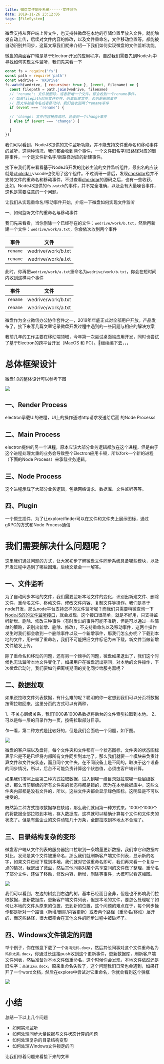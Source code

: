 ```yaml
---
title: 微盘文件同步系统------文件监听
date: 2019-11-26 23:12:06
tags: [FileSystem]
---
```


微盘支持从客户端上传文件，也支持往微盘在本地的存储位置里放入文件，就能触发自动上传，后续对文件内容的修改，以及文件重命名，文件移动位置等，都能被自动识别并同步，这篇文章我们就来介绍一下我们如何实现微盘的文件监听功能。

微盘的桌面客户端是基于Electron开发的应用程序，自然我们需要先到NodeJs中寻找如何实现文件监听，我们先来看一下

```javascript
const fs = require('fs')
const path = require('path')
const wedrive = 'WXDrive'
fs.watch(wedrive, { recursive: true }, (event, filename) => {
  const filepath = path.join(wedrive, filename)
  // 'rename': 文件被删除，或者新增一个文件，都会收到一个rename事件，
  // 如果filepath对应文件存在，则事新建文件，否则是删除事件
  // 而文件被重命名或者移动时，我们会收到两个rename事件
  if (event === 'rename') {
    
  // 'change: 文件内容被修改时，会收到一个change事件
  } else if (event === 'change') {

  }
})
```

我们可以看到，NodeJS提供的文件监听功能，并不能支持文件重命名和移动事件的监听，这两种情况，我们都会收到两个事件，一个文件旧名字/旧路径对应的删除事件，一个是文件新名字/新路径对应的新建事件。

接下来我们再来看看基于NodeJS开发的比较主流的文件监听组件，最出名的应该就是[chokidar](https://github.com/paulmillr/chokidar),vscode也使用了这个组件。不过调研一番后，发现[chokidar](https://github.com/paulmillr/chokidar)也并不支持文件的重命名和移动事件，不过查看[chokidar](https://github.com/paulmillr/chokidar)的源码之后，也有一些收获，比如，NodeJS提供的`fs.watch`的事件，并不完全准确，以及会有大量噪音事件，这也是需要注意的一个问题。

让我们从实现重命名/移动事件开始，介绍一下微盘如何实现文件监听

一、如何监听文件的重命名与移动事件

我们先来看看，当你删除一个已经存在的文件：`wedrive/work/b.txt`，然后再新建一个文件：`wedrive/work/a.txt`，你会依次收到两个事件

| 事件 | 文件 |
| ---------- | :-----------: |
| `rename` | wedrive/work/b.txt |
| `rename` | wedrive/work/a.txt |

此时，你再把`wedrive/work/a.txt`重命名为`wedrive/work/b.txt`，你会在短时间内收到这样两个事件

| 事件 | 文件 |
| ---------- | :-----------: |
| `rename` | wedrive/work/b.txt |
| `rename` | wedrive/work/a.txt |


微盘作为企业微信办公协作套件之一，2019年年底正式对全部用户开放。产品发布了，接下来写几篇文章记录微盘开发过程中遇到的一些问题与相应的解决方案

我前几年的工作主要在移动端领域，今年第一次尝试桌面端应用开发，同时也尝试了基于Electron的跨平台开发（MacOS 和 PC）。继续编下去，，，


# 总体框架设计

微盘1.0的整体设计可以参考下图

![](/images/wedrive_file_framework.png)

## 一、Render Process
electron承载UI的进程，UI上的操作通过http请求发送给后面 的Node Processs

## 二、Main Process
electron提供的另一个进程，原本应该大部分业务逻辑都放在这个进程，但是由于这个进程处理太重的业务会导致整个Electron应用卡顿，所以fork一个新的进程（下面的Node Process）来承载业务逻辑。

## 三、Node Process
这个进程承载了大部分业务逻辑，包括网络请求、数据库、文件监听等等。

## 四、Plugin
一个原生插件，为了让explore/finder可以在文件和文件夹上展示图标，通过gRPC的方式和Node Process通信



# 我们需要解决什么问题呢？

这里我们通过问题的方式，让大家初步了解微盘文件同步系统具备哪些模块，以及开发过程中遇到了哪些困难。后续文章会一一解答。

## 一、文件监听

为了自动同步本地的文件，我们需要监听本地文件的变化，识别出新建文件、删除文件、重命名文件、移动文件、修改文件内容、复制文件等操作。我们是基于node开发，那么node平台支持怎样的文件监听呢？而我们只需要稍微查询一下[NodeJS的的文件监听接口](https://nodejs.org/docs/latest/api/fs.html#fs_fs_watch_filename_options_listener)，就会发现，这个接口很简单，就是不好用，只支持监听新增、删除、修改三种事件（有时发出的事件可能不准确，但是可以通过一些简单的策略，识别出新增、删除、修改），不支持重命名以及移动事件，这两个操作发生时我们都会收到一个删除事件以及一个新增事件，那我们怎么办呢？下载到本地的文件，用户做了重命名，我们不可能把旧文件标记为未下载，新文件当做新增文件触发上传。

除了重命名和移动的问题，还有另一个棘手的问题，微盘如果退出了，我们这个时候也无法监听本地文件变化了，如果用户在微盘退出期间，对本地的文件操作，下次微盘启动时，我们要如何把离线期间的变化同步给服务器呢？

## 二、数据拉取

如果说拉取文件列表数据，有什么难的呢？聪明的你一定想到我们可以分页将数据按需拉取回来，这里分页的方式可以有两种，

1、不关心层级关系，我们1000条1000条数据将后台的文件索引拉取到本地。
2、可以是每一层的目录作为一页，按需拉取部分目录。

乍一看，第二种方式是比较好的，但是我们会面临一个问题，如下图。

![](/images/wedrive_folderstate.png)

微盘的客户端以及盘符，每个文件夹和文件都有一个状态图标，文件夹的状态图标表示它是不是已经将内部所有文件同步到本地了。那么我们就要一个模块来负责计算文件和文件夹状态，而且同个文件夹，在不同设备上是不同的，取决于这个设备的同步情况，所以，后台不可能负责计算这个状态值，必须由客户端计算。

如果我们按照上面第二种方式拉取数据，进入到哪一级目录就拉取哪一级层级数据，那么当前层级的所有文件夹的状态将都是错的，因为在本地数据库中，这些文件夹内部都是没有文件的，所以，这些文件夹都会显示绿色图标。这明显是不可以接受的。

既然第二种方式拉取数据存在缺陷，那么我们就用第一种方式来，1000个1000个的将数据全部拉取到本地，存入数据库，这样就可以精确计算每个文件和文件夹的状态了。但是有些企业的文件动辄几十万条，全部拉取到本地太不合理了。

## 三、目录结构复杂的变形

微盘客户端从文件列表的服务器接口拉取到一条增量更新数据，我们拿它和数据库对比，发现是某个文件被重命名，那么我们就刷新客户端文件列表，显示新的名字，如果文件已经下载到本地，我们就对它做重命名即可，我们再来看一个复杂一点的情况，我退出了微盘，然后其他同事对某个共享空间的文件做了整理，重命名了部分文件，还做了移动，修改内容，新增，删除等事件，大概可以看这幅图。

![](/images/wedrive10.png)

我们可以看到，左边的树变到右边的树，基本已经面目全非，但是也不影响我们拉取数据，更新数据库，更新客户端文件列表，但是本地的文件，要怎么处理呢？如何让本地的文件从原来的位置，去到新的位置，这个问题的难点在于，每个同步操作都是针对一个路径（新增/删除/内容更新）或者两个路径（重命名/移动）展开的，而这些路径，很大概率会在其他文件的同步过程中被破坏了。


## 四、Windows文件锁定的问题

举个例子，你在微盘下载了一个`高清无码.docx`，然后其他同事对这个文件重命名为`鸡你太美.docx`，你通过长连接push收到这个更新事件，更新数据库，刷新客户端文件列表，然后准备对本地文件做重命名，这个时候你会发现，本地文件依然还是旧名字：`高清无码.docx`，原来重命名失败了，这个问题我们日常也会遇到，如果打开了一个word文档，然后在explore中尝试对它重命名，你就会看到这个弹框

![](/images/wedrive_win_file_lock.png)


# 小结

总结一下以上几个问题
+ 如何实现监听
+ 如何处理同步大量数据与文件状态计算的问题
+ 如何处理复杂的目录结构变形
+ 如何处理Windows文件锁定的问

让我们带着问题来看接下来的文章